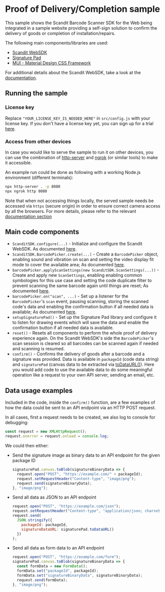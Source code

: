 # Proof of Delivery/Completion sample

This sample shows the Scandit Barcode Scanner SDK
for the Web being integrated in a sample website providing a self-sign solution to confirm the delivery of goods or completion of installation/repairs.

The following main components/libraries are used:

- [Scandit WebSDK](https://www.scandit.com/products/web-sdk/)
- [Signature Pad](https://github.com/szimek/signature_pad)
- [MUI - Material Design CSS Framework](https://github.com/muicss/mui)

For additional details about the Scandit WebSDK, take a look at the [documentation](http://docs.scandit.com/stable/web/index.html).

## Running the sample

### License key

Replace `"YOUR_LICENSE_KEY_IS_NEEDED_HERE"` in `src/config.js` with your license key. If you don't have a
license key yet, you can sign up for a trial [here](https://ssl.scandit.com/customers/new?p=test&source=websdk&tag_name=contactless-pod).

### Access from other devices

In case you would like to serve the sample to run it on other devices, you can use the combination of [http-server](https://www.npmjs.com/package/http-server) and [ngrok](https://ngrok.com/) (or similar tools) to make it accessible.

An example run could be done as following with a working Node.js environment (different terminals):

```bash
npx http-server . -p 8080
npx ngrok http 8080
```

Note that when not accessing things locally, the served sample needs be accessed via `https` (secure origin) in order to ensure correct camera access by all the browsers. For more details, please refer to the relevant [documentation section](http://docs.scandit.com/stable/web/index.html#important-notes)

## Main code components

- `ScanditSDK.configure(...)` - Initialize and configure the Scandit WebSDK. As documented [here](https://docs.scandit.com/stable/web/globals.html#configure).
- `ScanditSDK.BarcodePicker.create(...)` - Create a `BarcodePicker` object, enabling sound and vibration on scan and setting the video display fit mode to cover the available area; As documented [here](https://docs.scandit.com/stable/web/globals.html#configure).
- `barcodePicker.applyScanSettings(new ScanditSDK.ScanSettings(...))` - Create and apply new `ScanSettings`, enabling enabling common symbologies for this use case and setting the code duplicate filter to prevent scanning the same barcode again until things are reset; As documented [here](https://docs.scandit.com/stable/web/classes/scansettings.html).
- `barcodePicker.on("scan", ...)` - Set up a listener for the `BarcodePicker`'s `scan` event, pausing scanning, storing the scanned code's data and enabling the confirmation button if all needed data is available; As documented [here](https://docs.scandit.com/stable/web/classes/barcodepicker.html#on).
- `setupSignaturePad()` - Set up the Signature Pad library and configure it to listen for drawing events which will save the data and enable the confirmation button if all needed data is available.
- `reset()` - Resets all components to perform the whole proof of delivery experience again. On the Scandit WebSDK's side the `BarcodePicker`'s scan session is cleared so all barcodes can be scanned again if needed and scanning is resumed.
- `confirm()` - Confirms the delivery of goods after a barcode and a signature was provided. Data is available in `packageId` (code data string) and `signaturePad` (canvas data to be extracted via [toDataURL()](https://developer.mozilla.org/en-US/docs/Web/API/HTMLCanvasElement/toDataURL)). Here you would add code to use the available data to do some meaningful operation like a request to your own API server, sending an email, etc.

## Data usage examples

Included in the code, inside the `confirm()` function, are a few examples of how the data could be sent to an API endpoint via an HTTP POST request.

In all cases, first a request needs to be created, we also log to console for debugging:

```javascript
const request = new XMLHttpRequest();
request.onerror = request.onload = console.log;
```

We could then either:

- Send the signature image as binary data to an API endpoint for the given package ID

  ```javascript
  signaturePad.canvas.toBlob(signatureBinaryData => {
    request.open("POST", "https://example.com/" + packageId);
    request.setRequestHeader("Content-type", "image/png");
    request.send(signatureBinaryData);
  }, "image/png");
  ```

- Send all data as JSON to an API endpoint

  ```javascript
  request.open("POST", "https://example.com/json");
  request.setRequestHeader("Content-type", "application/json; charset=utf-8");
  request.send(
    JSON.stringify({
      packageId: packageId,
      signatureDataURL: signaturePad.toDataURL()
    })
  );
  ```

- Send all data as form data to an API endpoint

  ```javascript
  request.open("POST", "https://example.com/form");
  signaturePad.canvas.toBlob(signatureBinaryData => {
    const formData = new FormData();
    formData.set("packageId", packageId);
    formData.set("signatureBinaryData", signatureBinaryData);
    request.send(formData);
  }, "image/png");
  ```
